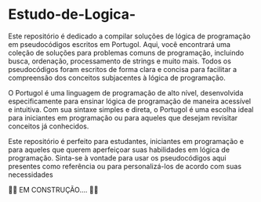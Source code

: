 # Estudo-de-Logica-
Este repositório é dedicado a compilar soluções de lógica de programação em pseudocódigos escritos em Portugol. Aqui, você encontrará uma coleção de soluções para problemas comuns de programação, incluindo busca, ordenação, processamento de strings e muito mais. Todos os pseudocódigos foram escritos de forma clara e concisa para facilitar a compreensão dos conceitos subjacentes à lógica de programação.

O Portugol é uma linguagem de programação de alto nível, desenvolvida especificamente para ensinar lógica de programação de maneira acessível e intuitiva. Com sua sintaxe simples e direta, o Portugol é uma escolha ideal para iniciantes em programação ou para aqueles que desejam revisitar conceitos já conhecidos.

Este repositório é perfeito para estudantes, iniciantes em programação e para aqueles que querem aperfeiçoar suas habilidades em lógica de programação. Sinta-se à vontade para usar os pseudocódigos aqui presentes como referência ou para personalizá-los de acordo com suas necessidades

🚧🚧 EM CONSTRUÇÃO.... 🚧🚧
